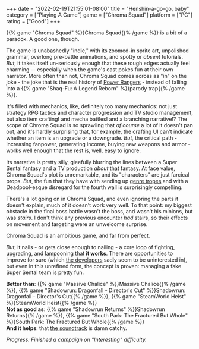 +++
date = "2022-02-19T21:55:01-08:00"
title = "Henshin-a-go-go, baby"
category = ["Playing A Game"]
game = ["Chroma Squad"]
platform = ["PC"]
rating = ["Good"]
+++

{{% game "Chroma Squad" %}}Chroma Squad{{% /game %}} is a bit of a paradox.  A good one, though.

The game is unabashedly "indie," with its zoomed-in sprite art, unpolished grammar, overlong pre-battle animations, and spotty or <i>absent</i> tutorials.  <i>But</i>, it takes itself un-seriously enough that these rough edges actually feel charming -- especially when the game's cast pokes fun at their own narrator.  More often than not, Chroma Squad comes across as "in" on the joke - the joke that is the real history of <a href="https://en.wikipedia.org/wiki/Power_Rangers">Power Rangers</a> - instead of falling into a {{% game "Shaq-Fu: A Legend Reborn" %}}parody trap{{% /game %}}.

It's filled with mechanics, like, definitely too many mechanics: not just strategy RPG tactics and character progression and TV studio management, but also item crafting! and mecha battles! and a branching narrative!?  The scope of Chroma Squad is so sprawling that <i>of course</i> a lot of it doesn't pan out, and it's hardly surprising that, for example, the crafting UI can't indicate whether an item is an upgrade or a downgrade.  <i>But</i>, the critical path - increasing fanpower, generating income, buying new weapons and armor - works well enough that the rest is, well, easy to ignore.

Its narrative is pretty silly, gleefully blurring the lines between a Super Sentai fantasy and a TV production <i>about</i> that fantasy.  At face value, Chroma Squad's plot is unremarkable, and its "characters" are just farcical props.  <i>But</i>, the fun that they have with sending up <a href="https://tvtropes.org/pmwiki/pmwiki.php/Franchise/PowerRangers">genre tropes</a> and with a Deadpool-esque disregard for the fourth wall is surprisingly compelling.

There's a lot going on in Chroma Squad, and even ignoring the parts it doesn't explain, much of it doesn't work very well.  To that point: my biggest obstacle in the final boss battle wasn't the boss, and wasn't his minions, but was <i>stairs</i>.  I don't think any previous encounter <i>had</i> stairs, so their effects on movement and targeting were an unwelcome surprise.

Chroma Squad is an ambitious game, and far from perfect.

<i>But</i>, it nails - or gets close enough to nailing - a core loop of fighting, upgrading, and lampooning that <b>it works</b>.  There are opportunities to improve for sure (which <a href="https://www.beholdstudios.com.br/">the developers</a> sadly seem to be uninterested in), but even in this unrefined form, the concept is proven: managing a fake Super Sentai team is pretty fun.

<b>Better than</b>: {{% game "Massive Chalice" %}}Massive Chalice{{% /game %}}, {{% game "Shadowrun: Dragonfall - Director's Cut" %}}Shadowrun: Dragonfall - Director's Cut{{% /game %}}, {{% game "SteamWorld Heist" %}}SteamWorld Heist{{% /game %}}  
<b>Not as good as</b>: {{% game "Shadowrun Returns" %}}Shadowrun Returns{{% /game %}}, {{% game "South Park: The Fractured But Whole" %}}South Park: The Fractured But Whole{{% /game %}}  
<b>And it helps</b>: that <a href="https://store.steampowered.com/app/363800/Chroma_Squad__Soundtrack/">the soundtrack</a> is damn catchy.

<i>Progress: Finished a campaign on "Interesting" difficulty.</i>
